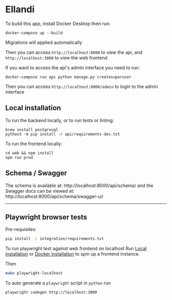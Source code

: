 # Ellandi

To build this app, install Docker Desktop then run:

    docker-compose up --build

Migrations will applied automatically

Then you can access `http://localhost:8000` to view the api, and `http://localhost:3000` to view the web frontend

If you want to access the api's admin interface you need to run:

    docker-compose run api python manage.py createsuperuser

Then you can access `http://localhost:8000/admin` to login to the admin interface

## Local installation

To run the backend locally, or to run tests or linting:

    brew install postgresql
    python3 -m pip install -r api/requirements-dev.txt

To run the frontend locally:

    cd web && npm install
    npm run prod

## Schema / Swagger

The schema is available at: http://localhost:8000/api/schema/ and the Swagger docs can be viewed at: http://localhost:8000/api/schema/swagger-ui/

---

## Playwright browser tests

Pre-requisites:

```bash
pip install -r integration/requirements.txt
```

To run playwright test against web frontend on localhost
Run [Local installation](https://github.com/i-dot-ai/ellandi/blob/fb1278372ec052c859f591035f6538d6ac4c7f64/README.md#L17)
or
[Docker installation](https://github.com/i-dot-ai/ellandi/blob/fb1278372ec052c859f591035f6538d6ac4c7f64/README.md#L1)
to spin up a frontend instance.

Then

```bash
make playwright-localhost
```

To auto generate a `playwright` script in `python` run

```bash
playwright codegen http://localhost:3000
```
